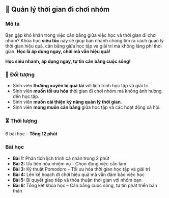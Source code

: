 ## 📌 Quản lý thời gian đi chơi nhóm

### Mô tả  
Bạn gặp khó khăn trong việc cân bằng giữa việc học và thời gian đi chơi nhóm? Khóa học **siêu tốc** này sẽ giúp bạn nhanh chóng tìm ra cách quản lý thời gian hiệu quả, cân bằng giữa học tập và giải trí mà không lãng phí thời gian. **Học là áp dụng ngay, chơi mà vẫn hiệu quả!**

**Học siêu nhanh, áp dụng ngay, tự tin cân bằng cuộc sống!**

### 🎯 Đối tượng  
- Sinh viên **thường xuyên bị quá tải** với lịch trình học tập và giải trí.
- Sinh viên **muốn tối ưu hóa** thời gian đi chơi nhóm mà không ảnh hưởng đến học tập.
- Sinh viên **muốn cải thiện kỹ năng quản lý thời gian**.
- Sinh viên **mong muốn cân bằng** giữa học tập và các hoạt động xã hội.

### ⏳ Thời lượng  
6 bài học – **Tổng 12 phút**

### Bài học  
- **Bài 1:** Phân tích lịch trình cá nhân trong 2 phút  
- **Bài 2:** Ưu tiên hóa nhiệm vụ - Chọn đúng việc cần làm  
- **Bài 3:** Kỹ thuật Pomodoro - Tối ưu hóa thời gian học tập và giải trí  
- **Bài 4:** Lên kế hoạch đi chơi hiệu quả mà vẫn đảm bảo việc học  
- **Bài 5:** Bí quyết giao tiếp và thỏa thuận thời gian với nhóm bạn  
- **Bài 6:** Tổng kết khóa học – Cân bằng cuộc sống, tự tin phát triển bản thân